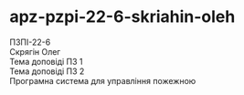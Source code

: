 # apz-pzpi-22-6-skriahin-oleh
ПЗПІ-22-6  
Скрягін Олег  
Тема доповіді ПЗ 1  
Тема доповіді ПЗ 2  
Програмна система для управління пожежною
